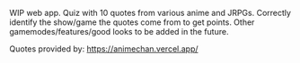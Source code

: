 WIP web app. Quiz with 10 quotes from various anime and JRPGs.
Correctly identify the show/game the quotes come from to get points.
Other gamemodes/features/good looks to be added in the future.

Quotes provided by: https://animechan.vercel.app/